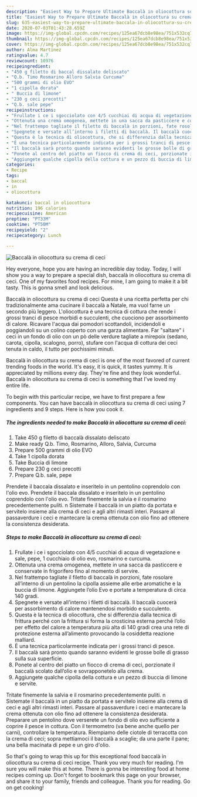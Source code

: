 ```yaml
---
description: "Easiest Way to Prepare Ultimate Baccalà in oliocottura su crema di ceci"
title: "Easiest Way to Prepare Ultimate Baccalà in oliocottura su crema di ceci"
slug: 635-easiest-way-to-prepare-ultimate-baccala-in-oliocottura-su-crema-di-ceci
date: 2020-07-03T01:43:28.659Z
image: https://img-global.cpcdn.com/recipes/125ea67dcb8e98ea/751x532cq70/baccala-in-oliocottura-su-crema-di-ceci-recipe-main-photo.jpg
thumbnail: https://img-global.cpcdn.com/recipes/125ea67dcb8e98ea/751x532cq70/baccala-in-oliocottura-su-crema-di-ceci-recipe-main-photo.jpg
cover: https://img-global.cpcdn.com/recipes/125ea67dcb8e98ea/751x532cq70/baccala-in-oliocottura-su-crema-di-ceci-recipe-main-photo.jpg
author: Alma Martinez
ratingvalue: 4.7
reviewcount: 10976
recipeingredient:
- "450 g filetto di baccal dissalato deliscato"
- "Q.b. Timo Rosmarino Alloro Salvia Curcuma"
- "500 grammi di olio EVO"
- "1 cipolla dorata"
- " Buccia di limone"
- "230 g ceci precotti"
- "Q.b. sale pepe"
recipeinstructions:
- "Frullate i ce i sgocciolato con 4/5 cucchiai di acqua di vegetazione e sale, pepe, 1 cucchiaio di olio evo, rosmarino e curcuma."
- "Ottenuta una crema omogenea, mettete in una sacca da pasticcere e conservate in frigorifero fino al momento di servire."
- "Nel frattempo tagliate il filetto di baccalà in porzioni, fate rosolare all’interno di un pentolino la cipolla assieme alle erbe aromatiche e la buccia di limone. Aggiungete l’olio Evo e portate a temperatura di circa 140 gradi."
- "Spegnete e versate all’interno i filetti di baccalà. Il baccalà cuocerà per assorbimento di calore mantenendosi morbido e succulento."
- "Questa è la tecnica di oliocottura, che si differenzia dalla tecnica di frittura perché con la frittura si forma la crosticina esterna perché l’olio per effetto del calore a temperatura più alta di 140 gradi crea una rete di protezione esterna all’alimento provocando la cosiddetta reazione malliard."
- "È una tecnica particolarmente indicata per i grossi tranci di pesce."
- "Il baccalà sarà pronto quando saranno evidenti le grosse bolle di grasso sulla sua superficie."
- "Ponete al centro del piatto un fiocco di crema di ceci, porzionate il baccalà scolato dall’olio e sovrapponetelo alla crema."
- "Aggiungete qualche cipolla della cottura e un pezzo di buccia di limone e servite."
categories:
- Recipe
tags:
- baccal
- in
- oliocottura

katakunci: baccal in oliocottura 
nutrition: 196 calories
recipecuisine: American
preptime: "PT33M"
cooktime: "PT50M"
recipeyield: "2"
recipecategory: Lunch

---
```



![Baccalà in oliocottura su crema di ceci](https://img-global.cpcdn.com/recipes/125ea67dcb8e98ea/751x532cq70/baccala-in-oliocottura-su-crema-di-ceci-recipe-main-photo.jpg)

Hey everyone, hope you are having an incredible day today. Today, I will show you a way to prepare a special dish, baccalà in oliocottura su crema di ceci. One of my favorites food recipes. For mine, I am going to make it a bit tasty. This is gonna smell and look delicious.

Baccalà in oliocottura su crema di ceci Questa è una ricetta perfetta per chi tradizionalmente ama cucinare il baccalà a Natale, ma vuol farne un secondo più leggero. L&#39;oliocottura è una tecnica di cottura che rende i grossi tranci di pesce morbidi e succulenti, che cuociono per assorbimento di calore. Ricavare l&#39;acqua dai pomodori scottandoli, incidendoli e poggiandoli su un colino coperto con una garza alimentare. Far &#34;saltare&#34; i ceci in un fondo di olio con un pò delle verdure tagliate a mirepoix (sedano, carota, cipolla, scalogno, porro), stufare con l&#39;acqua di cottura dei ceci tenuta in caldo, il tutto per pochissimi minuti.

Baccalà in oliocottura su crema di ceci is one of the most favored of current trending foods in the world. It's easy, it is quick, it tastes yummy. It is appreciated by millions every day. They're fine and they look wonderful. Baccalà in oliocottura su crema di ceci is something that I've loved my entire life.


To begin with this particular recipe, we have to first prepare a few components. You can have baccalà in oliocottura su crema di ceci using 7 ingredients and 9 steps. Here is how you cook it.

<!--inarticleads1-->

##### The ingredients needed to make Baccalà in oliocottura su crema di ceci:

1. Take 450 g filetto di baccalà dissalato deliscato
1. Make ready Q.b. Timo, Rosmarino, Alloro, Salvia, Curcuma
1. Prepare 500 grammi di olio EVO
1. Take 1 cipolla dorata
1. Take  Buccia di limone
1. Prepare 230 g ceci precotti
1. Prepare Q.b. sale, pepe


Prendete il baccala dissalato e inseritelo in un pentolino coprendolo con l&#39;olio evo. Prendete il baccala dissalato e inseritelo in un pentolino coprendolo con l&#39;olio evo. Tritate finemente la salvia e il rosmarino precedentemente puliti. n Sistemate il baccalà in un piatto da portata e servitelo insieme alla crema di ceci e agli altri rimasti interi. Passare al passaverdure i ceci e mantecare la crema ottenuta con olio fino ad ottenere la consistenza desiderata. 

<!--inarticleads2-->

##### Steps to make Baccalà in oliocottura su crema di ceci:

1. Frullate i ce i sgocciolato con 4/5 cucchiai di acqua di vegetazione e sale, pepe, 1 cucchiaio di olio evo, rosmarino e curcuma.
1. Ottenuta una crema omogenea, mettete in una sacca da pasticcere e conservate in frigorifero fino al momento di servire.
1. Nel frattempo tagliate il filetto di baccalà in porzioni, fate rosolare all’interno di un pentolino la cipolla assieme alle erbe aromatiche e la buccia di limone. Aggiungete l’olio Evo e portate a temperatura di circa 140 gradi.
1. Spegnete e versate all’interno i filetti di baccalà. Il baccalà cuocerà per assorbimento di calore mantenendosi morbido e succulento.
1. Questa è la tecnica di oliocottura, che si differenzia dalla tecnica di frittura perché con la frittura si forma la crosticina esterna perché l’olio per effetto del calore a temperatura più alta di 140 gradi crea una rete di protezione esterna all’alimento provocando la cosiddetta reazione malliard.
1. È una tecnica particolarmente indicata per i grossi tranci di pesce.
1. Il baccalà sarà pronto quando saranno evidenti le grosse bolle di grasso sulla sua superficie.
1. Ponete al centro del piatto un fiocco di crema di ceci, porzionate il baccalà scolato dall’olio e sovrapponetelo alla crema.
1. Aggiungete qualche cipolla della cottura e un pezzo di buccia di limone e servite.


Tritate finemente la salvia e il rosmarino precedentemente puliti. n Sistemate il baccalà in un piatto da portata e servitelo insieme alla crema di ceci e agli altri rimasti interi. Passare al passaverdure i ceci e mantecare la crema ottenuta con olio fino ad ottenere la consistenza desiderata. Preparare un pentolino dove verserete un fondo di olio evo sufficiente a coprire il pesce in cottura. Con il termometro (va bene anche quello per carni), controllare la temperatura. Riempiamo delle ciotole di terracotta con la crema di ceci; sopra mettiamoci il baccalà a scaglie; da una parte il pane; una bella macinata di pepe e un giro d&#39;olio. 

So that's going to wrap this up for this exceptional food baccalà in oliocottura su crema di ceci recipe. Thank you very much for reading. I'm sure you will make this at home. There is gonna be interesting food at home recipes coming up. Don't forget to bookmark this page on your browser, and share it to your family, friends and colleague. Thank you for reading. Go on get cooking!
